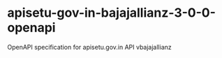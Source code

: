 # apisetu-gov-in-bajajallianz-3-0-0-openapi
OpenAPI specification for apisetu.gov.in API vbajajallianz
